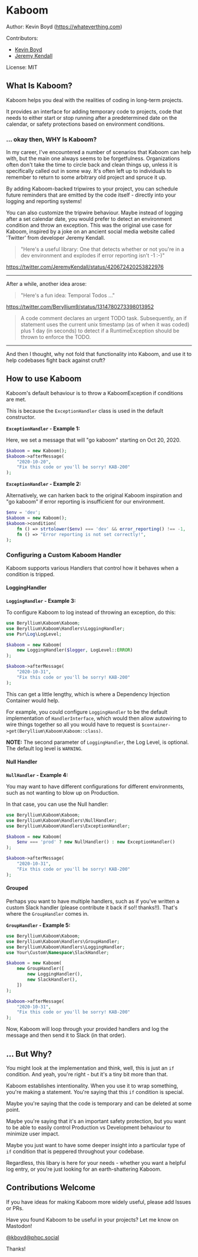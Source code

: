 Kaboom
======

Author: Kevin Boyd (https://whateverthing.com)

Contributors:

* [Kevin Boyd](https://github.com/beryllium)
* [Jeremy Kendall](https://github.com/jeremykendall)

License: MIT

## What Is Kaboom?

Kaboom helps you deal with the realities of coding in long-term projects.

It provides an interface for adding temporary code to projects, code that needs
to either start or stop running after a predetermined date on the calendar, or
safety protections based on environment conditions.

### ... okay then, WHY Is Kaboom?

In my career, I've encountered a number of scenarios that Kaboom can help with,
but the main one always seems to be forgetfulness. Organizations often don't
take the time to circle back and clean things up, unless it is specifically
called out in some way. It's often left up to individuals to remember to return
to some arbitrary old project and spruce it up.

By adding Kaboom-backed tripwires to your project, you can schedule future
reminders that are emitted by the code itself - directly into your logging and
reporting systems!

You can also customize the tripwire behaviour. Maybe instead of logging after a
set calendar date, you would prefer to detect an environment condition and throw
an exception. This was the original use case for Kaboom, inspired by a joke on
an ancient social media website called 'Twitter' from developer Jeremy Kendall.

> "Here's a useful library: One that detects whether or not you're in a dev
> environment and explodes if error reporting isn't -1 :-)"

https://twitter.com/JeremyKendall/status/420672420253822976

---

After a while, another idea arose:

> "Here's a fun idea: Temporal Todos ..."

https://twitter.com/Beryllium9/status/1314780273398013952

> A code comment declares an urgent TODO task. Subsequently, an if statement
> uses the current unix timestamp (as of when it was coded) plus 1 day (in
> seconds) to detect if a RuntimeException should be thrown to enforce the TODO.

---

And then I thought, why not fold that functionality into Kaboom, and use it to
help codebases fight back against cruft?

## How to use Kaboom

Kaboom's default behaviour is to throw a KaboomException if conditions are met.

This is because the `ExceptionHandler` class is used in the default constructor.

**`ExceptionHandler` - Example 1:**

Here, we set a message that will "go kaboom" starting on Oct 20, 2020.

```php
$kaboom = new Kaboom();
$kaboom->afterMessage(
    "2020-10-20",
    "Fix this code or you'll be sorry! KAB-200"
);
```

**`ExceptionHandler` - Example 2:**

Alternatively, we can harken back to the original Kaboom inspiration and
"go kaboom" if error reporting is insufficient for our environment.

```php
$env = 'dev';
$kaboom = new Kaboom();
$kaboom->condition(
    fn () => strtolower($env) === 'dev' && error_reporting() !== -1,
    fn () => "Error reporting is not set correctly!",
);
```

### Configuring a Custom Kaboom Handler

Kaboom supports various Handlers that control how it behaves when a condition is
tripped.

#### LoggingHandler

**`LoggingHandler` - Example 3:**

To configure Kaboom to log instead of throwing an exception, do this:

```php
use Beryllium\Kaboom\Kaboom;
use Beryllium\Kaboom\Handlers\LoggingHandler;
use Psr\Log\LogLevel;

$kaboom = new Kaboom(
    new LoggingHandler($logger, LogLevel::ERROR)
);

$kaboom->afterMessage(
    "2020-10-31",
    "Fix this code or you'll be sorry! KAB-200"
);
```

This can get a little lengthy, which is where a Dependency Injection Container
would help.

For example, you could configure `LoggingHandler` to be the default
implementation of `HandlerInterface`, which would then allow autowiring to wire
things together so all you would have to request is
`$container->get(Beryllium\Kaboom\Kaboom::class)`.

**NOTE:** The second parameter of `LoggingHandler`, the Log Level, is optional.
          The default log level is `WARNING`.

#### Null Handler

**`NullHandler` - Example 4:**

You may want to have different configurations for different environments, such
as not wanting to blow up on Production.

In that case, you can use the Null handler:

```php
use Beryllium\Kaboom\Kaboom;
use Beryllium\Kaboom\Handlers\NullHandler;
use Beryllium\Kaboom\Handlers\ExceptionHandler;

$kaboom = new Kaboom(
    $env === 'prod' ? new NullHandler() : new ExceptionHandler()
);

$kaboom->afterMessage(
    "2020-10-31",
    "Fix this code or you'll be sorry! KAB-200"
);
```

#### Grouped

Perhaps you want to have multiple handlers, such as if you've written a custom
Slack handler (please contribute it back if so!! thanks!!). That's where the
`GroupHandler` comes in.

**`GroupHandler` - Example 5:**

```php
use Beryllium\Kaboom\Kaboom;
use Beryllium\Kaboom\Handlers\GroupHandler;
use Beryllium\Kaboom\Handlers\LoggingHandler;
use Your\Custom\Namespace\SlackHandler;

$kaboom = new Kaboom(
    new GroupHandler([
        new LoggingHandler(),
        new SlackHandler(),
    ])
);

$kaboom->afterMessage(
    "2020-10-31",
    "Fix this code or you'll be sorry! KAB-200"
);
```

Now, Kaboom will loop through your provided handlers and log the message and
then send it to Slack (in that order).

## ... But Why?

You might look at the implementation and think, well, this is just an `if`
condition. And yeah, you're right - but it's a tiny bit more than that.

Kaboom establishes intentionality. When you use it to wrap something, you're
making a statement. You're saying that this `if` condition is special.

Maybe you're saying that the code is temporary and can be deleted at some point.

Maybe you're saying that it's an important safety protection, but you want to
be able to easily control Production vs Development behaviour to minimize user
impact.

Maybe you just want to have some deeper insight into a particular type of `if`
condition that is peppered throughout your codebase.

Regardless, this libary is here for your needs - whether you want a helpful log
entry, or you're just looking for an earth-shattering Kaboom.

## Contributions Welcome

If you have ideas for making Kaboom more widely useful, please add Issues or
PRs.

Have you found Kaboom to be useful in your projects? Let me know on Mastodon!

[@kboyd@phpc.social](https://phpc.social/@kboyd)

Thanks!